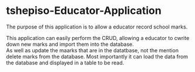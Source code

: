 # tshepiso-Educator-Application
The purpose of this application is to allow a educator record school marks.

This application can easily perform the CRUD, allowing a educator to cwrite down new marks and import them into the database.  
As well as update the maarks that are in the datatbase, not the mention delete marks from the database.
Most importantly it can load the data  from  the database and displayed in a table to be read. 
